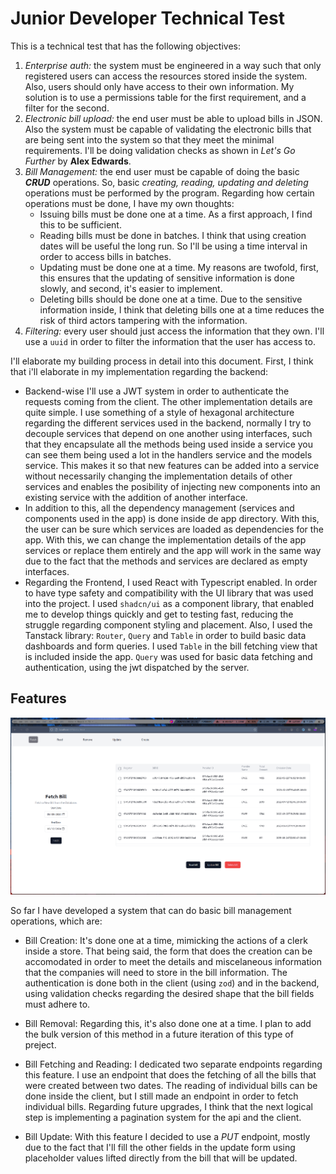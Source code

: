 # Junior Developer Technical Test

This is a technical test that has the following objectives:
1. *Enterprise auth:* the system must be engineered in a way such that only registered users can access the resources stored inside the system. Also, users should only have access to their own information. My solution is to use a permissions table for the first requirement, and a filter for the second.
2. *Electronic bill upload:* the end user must be able to upload bills in JSON. Also the system must be capable of validating the electronic bills that are being sent into the system so that they meet the minimal requirements. I'll be doing validation checks as shown in *Let's Go Further* by **Alex Edwards**.
3. *Bill Management:* the end user must be capable of doing the basic ***CRUD*** operations. So, basic *creating, reading, updating and deleting* operations must be performed by the program. Regarding how certain operations must be done, I have my own thoughts:
    - Issuing bills must be done one at a time. As a first approach, I find this to be sufficient. 
    - Reading bills must be done in batches. I think that using creation dates will be useful the long run. So I'll be using a time interval in order to access bills in batches.
    - Updating must be done one at a time. My reasons are twofold, first, this ensures that the updating of sensitive information is done slowly, and second, it's easier to implement.
    - Deleting bills should be done one at a time. Due to the sensitive information inside, I think that deleting bills one at a time reduces the risk of third actors tampering with the information.
4. *Filtering:* every user should just access the information that they own. I'll use a ```uuid``` in order to filter the information that the user has access to.

I'll elaborate my building process in detail into this document. First, I think that i'll elaborate in my implementation regarding the backend:
- Backend-wise I'll use a JWT system in order to authenticate the requests coming from the client. The other implementation details are quite simple. I use something of a style of hexagonal architecture regarding the different services used in the backend, normally I try to decouple services that depend on one another using interfaces, such that they encapsulate all the methods being used inside a service you can see them being used a lot in the handlers service and the models service. This makes it so that new features can be added into a service without necessarily changing the implementation details of other services and enables the posibility of injecting new components into an existing service with the addition of another interface.
- In addition to this, all the dependency management (services and components used in the app) is done inside de app directory. With this, the user can be sure which services are loaded as dependencies for the app. With this, we can change the implementation details of the app services or replace them entirely and the app will work in the same way due to the fact that the methods and services are declared as empty interfaces.
- Regarding the Frontend, I used React with Typescript enabled. In order to have type safety and compatibility with the UI library that was used into the project. I used ```shadcn/ui``` as a component library, that enabled me to develop things quickly and get to testing fast, reducing the struggle regarding component styling and placement. Also, I used the Tanstack library: ```Router```, ```Query``` and ```Table``` in order to build basic data dashboards and form queries. I used ```Table``` in the bill fetching view that is included inside the app. ```Query``` was used for basic data fetching and authentication, using the jwt dispatched by the server.  

## Features

![image](./screenshots/fetch.png)

So far I have developed a system that can do basic bill management operations, which are:

- Bill Creation: It's done one at a time, mimicking the actions of a clerk inside a store. That being said, the form that does the creation can be accomodated in order to meet the details and miscelaneous information that the companies will need to store in the bill information. The authentication is done both in the client (using ```zod```) and in the backend, using validation checks regarding the desired shape that the bill fields must adhere to. 

- Bill Removal: Regarding this, it's also done one at a time. I plan to add the bulk version of this method in a future iteration of this type of preject. 

- Bill Fetching and Reading: I dedicated two separate endpoints regarding this feature. I use an endpoint that does the fetching of all the bills that were created between two dates. The reading of individual bills can be done inside the client, but I still made an endpoint in order to fetch individual bills. Regarding future upgrades, I think that the next logical step is implementing a pagination system for the api and the client.

- Bill Update: With this feature I decided to use a *PUT* endpoint, mostly due to the fact that I'll fill the other fields in the update form using placeholder values lifted directly from the bill that will be updated.  



